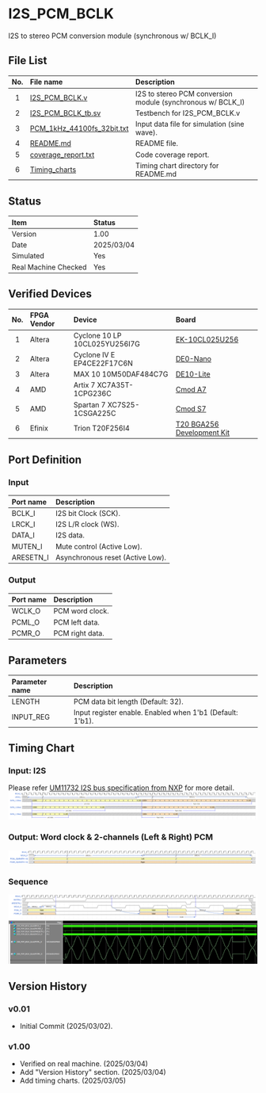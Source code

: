 # I2S_PCM_BCLK
I2S to stereo PCM conversion module (synchronous w/ BCLK_I)

## File List
| No. |File name|Description|
|:---:|:-------------------------|:----------|
|  1  |[I2S_PCM_BCLK.v](./I2S_PCM_BCLK.v)|I2S to stereo PCM conversion module (synchronous w/ BCLK_I)|
|  2  |[I2S_PCM_BCLK_tb.sv](./I2S_PCM_BCLK_tb.sv)|Testbench for I2S_PCM_BCLK.v|
|  3  |[PCM_1kHz_44100fs_32bit.txt](./PCM_1kHz_44100fs_32bit.txt)|Input data file for simulation (sine wave).|
|  4  |[README.md](./README.md)|README file.|
|  5  |[coverage_report.txt](./coverage_report.txt)|Code coverage report.|
|  6  |[Timing_charts](./Timing_charts)|Timing chart directory for README.md|

## Status
|Item|Status|
|:------|:---------|
|Version|1.00|
|Date   |2025/03/04|
|Simulated|Yes|
|Real Machine Checked|Yes|

## Verified Devices
|No.|FPGA Vendor|Device|Board|
|:-:|:----------|:-----|:----|
|1|Altera|Cyclone 10 LP 10CL025YU256I7G|[EK-10CL025U256](https://www.intel.com/content/www/us/en/products/details/fpga/development-kits/cyclone/10-lp-evaluation-kit.html)|
|2|Altera|Cyclone IV E EP4CE22F17C6N|[DE0-Nano](https://www.terasic.com.tw/cgi-bin/page/archive.pl?No=593)|
|3|Altera|MAX 10 10M50DAF484C7G|[DE10-Lite](https://www.terasic.com.tw/cgi-bin/page/archive.pl?Language=English&CategoryNo=234&No=1021)|
|4|AMD|Artix 7 XC7A35T-1CPG236C|[Cmod A7](https://digilent.com/reference/programmable-logic/cmod-a7/start)|
|5|AMD|Spartan 7 XC7S25-1CSGA225C|[Cmod S7](https://digilent.com/reference/programmable-logic/cmod-s7/start)|
|6|Efinix|Trion T20F256I4|[T20 BGA256 Development Kit](https://www.efinixinc.com/products-devkits-triont20.html)|

## Port Definition
### Input
|Port name|Description|
|:--------|:----------|
|BCLK_I|I2S bit Clock (SCK).|
|LRCK_I|I2S L/R clock (WS).|
|DATA_I|I2S data.|
|MUTEN_I|Mute control (Active Low).|
|ARESETN_I|Asynchronous reset (Active Low).|

### Output
|Port name|Description|
|:--------|:----------|
|WCLK_O|PCM word clock.|
|PCML_O|PCM left data.|
|PCMR_O|PCM right data.|

## Parameters
|Parameter name|Description|
|:-------------|:----------|
|LENGTH|PCM data bit length (Default: 32).|
|INPUT_REG|Input register enable. Enabled when 1'b1 (Default: 1'b1).|

## Timing Chart
### Input: I2S
Please refer [UM11732 I2S bus specification from NXP](https://www.nxp.com/docs/en/user-manual/UM11732.pdf) for more detail.
![I2S](./Timing_charts/02_png/I2S.png)
### Output: Word clock & 2-channels (Left & Right) PCM
![PCM](./Timing_charts/02_png/PCM.png)
### Sequence
![sequence](./Timing_charts/02_png/I2S_PCM_BCLK_sequence.png)
![Questa](./Timing_charts/02_png/Questa.png)

## Version History
### v0.01
- Initial Commit (2025/03/02).
### v1.00
- Verified on real machine. (2025/03/04)
- Add "Version History" section. (2025/03/04)
- Add timing charts. (2025/03/05)

